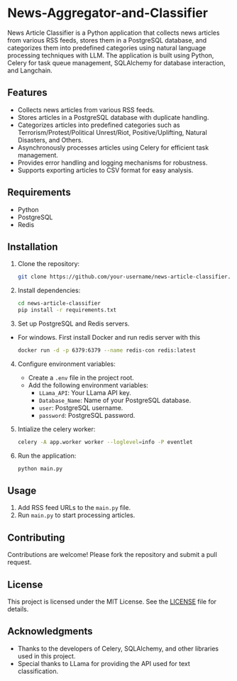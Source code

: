 # News-Aggregator-and-Classifier
News Article Classifier is a Python application that collects news articles from various RSS feeds, stores them in a PostgreSQL database, and categorizes them into predefined categories using natural language processing techniques with LLM. The application is built using Python, Celery for task queue management, SQLAlchemy for database interaction, and Langchain.


## Features
- Collects news articles from various RSS feeds.
- Stores articles in a PostgreSQL database with duplicate handling.
- Categorizes articles into predefined categories such as Terrorism/Protest/Political Unrest/Riot, Positive/Uplifting, Natural Disasters, and Others.
- Asynchronously processes articles using Celery for efficient task management.
- Provides error handling and logging mechanisms for robustness.
- Supports exporting articles to CSV format for easy analysis.

## Requirements
- Python 
- PostgreSQL
- Redis

## Installation

1. Clone the repository:

    ```bash
    git clone https://github.com/your-username/news-article-classifier.git
    ```

2. Install dependencies:

    ```bash
    cd news-article-classifier
    pip install -r requirements.txt
    ```

3. Set up PostgreSQL and Redis servers.

  - For windows. First install Docker and run redis server with this
    ```bash
    docker run -d -p 6379:6379 --name redis-con redis:latest
    ```
    
4. Configure environment variables:
    - Create a `.env` file in the project root.
    - Add the following environment variables:
        - `LLama_API`: Your LLama API key.
        - `Database_Name`: Name of your PostgreSQL database.
        - `user`: PostgreSQL username.
        - `password`: PostgreSQL password.
     
5. Intialize the celery worker:

    ```bash
    celery -A app.worker worker --loglevel=info -P eventlet
     ```
    
6. Run the application:

    ```bash
    python main.py
    ```
    
## Usage

1. Add RSS feed URLs to the `main.py` file.
2. Run `main.py` to start processing articles.

## Contributing

Contributions are welcome! Please fork the repository and submit a pull request.

## License

This project is licensed under the MIT License. See the [LICENSE](LICENSE) file for details.

## Acknowledgments

- Thanks to the developers of  Celery, SQLAlchemy, and other libraries used in this project.
- Special thanks to LLama for providing the API used for text classification.
    
 
    
